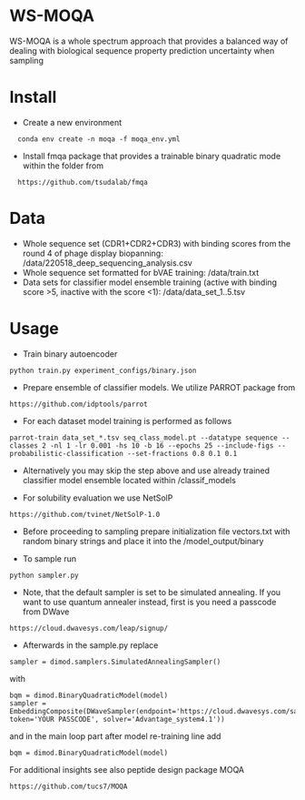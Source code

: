 # WS-MOQA


WS-MOQA is a whole spectrum approach that provides a balanced way of dealing with biological sequence property prediction uncertainty when sampling

# Install

* Create a new environment

```
  conda env create -n moqa -f moqa_env.yml
```

* Install fmqa package that provides a trainable binary quadratic mode within the folder from

```
  https://github.com/tsudalab/fmqa
```

# Data

* Whole sequence set (CDR1+CDR2+CDR3) with binding scores from the round 4 of phage display biopanning: /data/220518_deep_sequencing_analysis.csv
* Whole sequence set formatted for bVAE training: /data/train.txt
* Data sets for classifier model ensemble training (active with binding score >5, inactive with the score <1): /data/data_set_1..5.tsv


# Usage

* Train binary autoencoder

```
python train.py experiment_configs/binary.json
```

* Prepare ensemble of classifier models. We utilize PARROT package from

```
https://github.com/idptools/parrot
```

* For each dataset model training is performed as follows

```
parrot-train data_set_*.tsv seq_class_model.pt --datatype sequence --classes 2 -nl 1 -lr 0.001 -hs 10 -b 16 --epochs 25 --include-figs --probabilistic-classification --set-fractions 0.8 0.1 0.1
```

* Alternatively you may skip the step above and use already trained classifier model ensemble located within /classif_models

* For solubility evaluation we use NetSolP

```
https://github.com/tvinet/NetSolP-1.0
```  

* Before proceeding to sampling prepare initialization file vectors.txt with random binary strings and place it into the /model_output/binary

* To sample run

```
python sampler.py
```

* Note, that the default sampler is set to be simulated annealing. If you want to use quantum annealer instead, first is you need a passcode from DWave

```
https://cloud.dwavesys.com/leap/signup/
```

* Afterwards in the sample.py replace

```
sampler = dimod.samplers.SimulatedAnnealingSampler()
```

with 

```
bqm = dimod.BinaryQuadraticModel(model)
sampler = EmbeddingComposite(DWaveSampler(endpoint='https://cloud.dwavesys.com/sapi', token='YOUR PASSCODE', solver='Advantage_system4.1'))
```

and in the main loop part after model re-training line add

```
bqm = dimod.BinaryQuadraticModel(model)
```

For additional insights see also peptide design package MOQA

```
https://github.com/tucs7/MOQA
```
